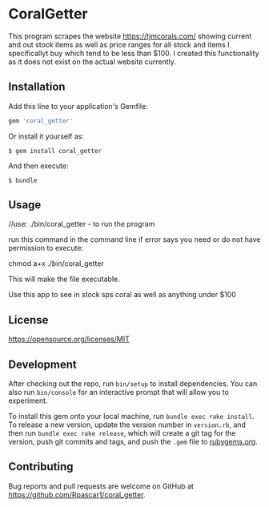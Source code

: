 # CoralGetter

This program scrapes the website https://tjmcorals.com/ showing current and out stock items as well as price ranges for all stock and items I specificallyt buy which tend to be less than $100. I created this functionality as it does not exist on the actual website currently.


## Installation

Add this line to your application's Gemfile:

```ruby
gem 'coral_getter'
```

Or install it yourself as:

    $ gem install coral_getter

And then execute:

    $ bundle

 

## Usage

//use:     ./bin/coral_getter - to  run the program


run this command in the command line if error says you need or do not have permission to execute:

chmod a+x ./bin/coral_getter

This will make the file executable.

Use this app to see in stock sps coral as well as anything under $100

## License
https://opensource.org/licenses/MIT

## Development



After checking out the repo, run `bin/setup` to install dependencies. You can also run `bin/console` for an interactive prompt that will allow you to experiment.

To install this gem onto your local machine, run `bundle exec rake install`. To release a new version, update the version number in `version.rb`, and then run `bundle exec rake release`, which will create a git tag for the version, push git commits and tags, and push the `.gem` file to [rubygems.org](https://rubygems.org).

## Contributing

Bug reports and pull requests are welcome on GitHub at https://github.com/Rpascar1/coral_getter.
